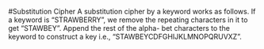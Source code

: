 #Substitution Cipher
A substitution cipher by a keyword works as follows. If a keyword is “STRAWBERRY”, we remove the repeating characters in it to get “STAWBEY”. 
Append the rest of the alpha- bet characters to the keyword to construct a key i.e., “STAWBEYCDFGHIJKLMNOPQRUVXZ”. 
